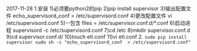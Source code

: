 2017-11-28
	1.安装
		1)必须要python2的pip
		2)pip install supervisor
		3)输出配置文件  echo_supervisord_conf  > /etc/supervisord.conf
		4)更改配置文件    vi   /etc/supervisord.conf
		5)--包含  files =  /etc/supervisor.conf.d/*.conf
		6)启动进程 supervisord -c /etc/supervisord.conf
		7)cd /etc
		8)mkdir supervisor.conf.d
		9)cd   supervisor.conf.d/
		10)touch etl.conf
		11)vi etl.conf
	2.
	```
	sudo pip install supervisor
	sudo sh -c "echo_supervisord_conf  > /etc/supervisord.conf"
	```